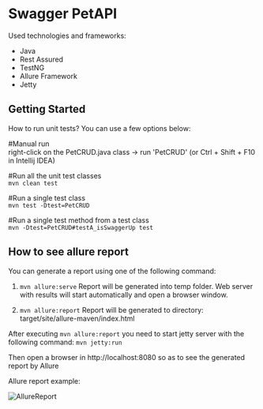 # Swagger PetAPI

Used technologies and frameworks:
- Java
- Rest Assured
- TestNG
- Allure Framework
- Jetty

## Getting Started

How to run unit tests? You can use a few options below:

#Manual run  
right-click on the PetCRUD.java class -> run 'PetCRUD' (or Ctrl + Shift + F10 in Intellij IDEA)

#Run all the unit test classes  
```mvn clean test```

#Run a single test class  
```mvn test -Dtest=PetCRUD```

#Run a single test method from a test class  
```mvn -Dtest=PetCRUD#testA_isSwaggerUp test```


## How to see allure report

You can generate a report using one of the following command:

1) ```mvn allure:serve```
Report will be generated into temp folder. Web server with results will start automatically and open a browser window.

2) ```mvn allure:report```
Report will be generated tо directory: target/site/allure-maven/index.html

After executing ```mvn allure:report``` you need to start jetty server with the following command:
```mvn jetty:run```

Then open a browser in http://localhost:8080 so as to see the generated report by Allure

Allure report example: 

![AllureReport](https://github.com/Usertiron/PetAPI/blob/master/allure_example/AllureReport.gif)
